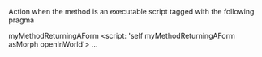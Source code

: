 Action when the method is an executable script tagged with the following pragmamyMethodReturningAForm    <script: 'self myMethodReturningAForm asMorph openInWorld'>    ...